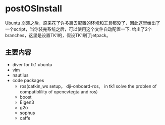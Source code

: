 # postOSInstall
Ubuntu 崩溃之后，原来花了许多离去配置的环境和工具都没了，因此这里给出了一个script，当你装完系统之后，可以使用这个文件自动配置一下.
给出了2个branches，这里是设置TK1的，假设TK1刷了jetpack。
## 主要内容
- diver for tk1 ubuntu
- vim
- nautilus
- code packages
  - ros(catkin_ws setup， dji-onboard-ros， in tk1 solve the problen of compatiblility of opencvtegta and ros)
  - boost
  - Eigen3
  - g2o
  - sophus
  - caffe
